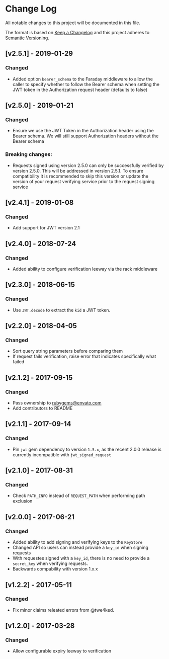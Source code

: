 # Change Log
All notable changes to this project will be documented in this file.

The format is based on [Keep a Changelog](http://keepachangelog.com/)
and this project adheres to [Semantic Versioning](http://semver.org/).

## [v2.5.1] - 2019-01-29

### Changed

- Added option `bearer_schema` to the Faraday middleware to allow the caller to specify whether to follow the Bearer schema when setting the JWT token in the Authorization request header (defaults to false)

## [v2.5.0] - 2019-01-21

### Changed

- Ensure we use the JWT Token in the Authorization header using the Bearer schema. We will still support Authorization headers without the Bearer schema

### Breaking changes:
- Requests signed using version 2.5.0 can only be successfully verified by version 2.5.0. This will be addressed in version 2.5.1. To ensure compatibility it is recommended to skip this version or update the version of your request verifying service prior to the request signing service

## [v2.4.1] - 2019-01-08

### Changed

- Add support for JWT version 2.1

## [v2.4.0] - 2018-07-24

### Changed

- Added ability to configure verification leeway via the rack middleware

## [v2.3.0] - 2018-06-15

### Changed

- Use `JWT.decode` to extract the `kid` a JWT token.

## [v2.2.0] - 2018-04-05

### Changed

- Sort query string parameters before comparing them
- If request fails verification, raise error that indicates specifically what failed

## [v2.1.2] - 2017-09-15

### Changed

- Pass ownership to rubygems@envato.com
- Add contributors to README

## [v2.1.1] - 2017-09-14

### Changed

- Pin `jwt` gem dependency to version `1.5.x`, as the recent 2.0.0 release is currently incompatible with `jwt_signed_request`

## [v2.1.0] - 2017-08-31

### Changed

- Check `PATH_INFO` instead of `REQUEST_PATH` when performing path exclusion

## [v2.0.0] - 2017-06-21

### Changed

- Added ability to add signing and verifying keys to the `KeyStore`
- Changed API so users can instead provide a `key_id` when signing requests
- With requestes signed with a `key_id`, there is no need to provide a `secret_key` when verifying requests.
- Backwards compability with version 1.x.x

## [v1.2.2] - 2017-05-11

### Changed

- Fix minor claims releated errors from @twe4ked.

## [v1.2.0] - 2017-03-28

### Changed

- Allow configurable expiry leeway to verification
